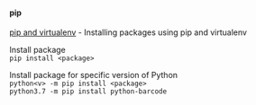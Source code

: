 #### pip
[pip and virtualenv](https://packaging.python.org/guides/installing-using-pip-and-virtualenv/) - Installing packages using pip and virtualenv 

Install package <br>
`pip install <package>`

Install package for specific version of Python <br>
`python<v> -m pip install <package>` <br>
`python3.7 -m pip install python-barcode`

